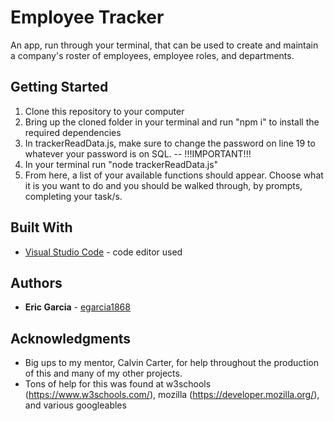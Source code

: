 # Employee Tracker

An app, run through your terminal, that can be used to create and maintain a company's roster of employees, employee roles, and departments.

## Getting Started

1. Clone this repository to your computer
2. Bring up the cloned folder in your terminal and run "npm i" to install the required dependencies
3. In trackerReadData.js, make sure to change the password on line 19 to whatever your password is on SQL. --  !!!IMPORTANT!!!
4. In your terminal run "node trackerReadData.js"
5. From here, a list of your available functions should appear.  Choose what it is you want to do and you should be walked through, by prompts, completing your task/s.

## Built With

* [Visual Studio Code](https://code.visualstudio.com/) - code editor used

## Authors

* **Eric Garcia** - [egarcia1868](https://github.com/egarcia1868)

## Acknowledgments

* Big ups to my mentor, Calvin Carter, for help throughout the production of this and many of my other projects.
* Tons of help for this was found at w3schools (https://www.w3schools.com/), mozilla (https://developer.mozilla.org/), and various googleables
